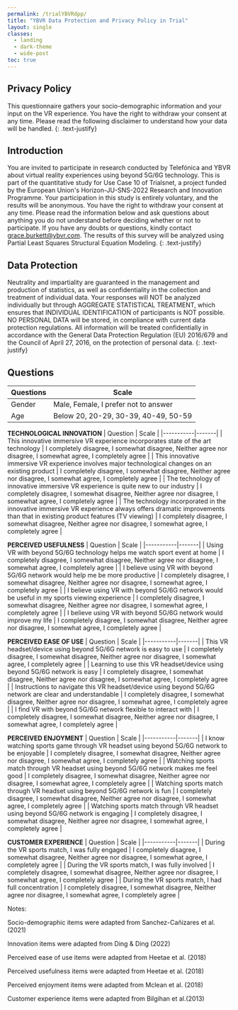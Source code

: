 ```yaml
---
permalink: /trialYBVRdpp/
title: "YBVR Data Protection and Privacy Policy in Trial"
layout: single
classes:
  - landing
  - dark-theme
  - wide-post
toc: true
---
```


## Privacy Policy

This questionnaire gathers your socio-demographic information and your input on the VR experience. You have the right to withdraw your consent at any time. Please read the following disclaimer to understand how your data will be handled.
{: .text-justify}

## Introduction

You are invited to participate in research conducted by Telefónica and YBVR about virtual reality experiences using beyond 5G/6G technology. This is part of the quantitative study for Use Case 10 of Trialsnet, a project funded by the European Union's Horizon-JU-SNS-2022 Research and Innovation Programme. Your participation in this study is entirely voluntary, and the results will be anonymous. You have the right to withdraw your consent at any time. Please read the information below and ask questions about anything you do not understand before deciding whether or not to participate. If you have any doubts or questions, kindly contact grace.burkett@ybvr.com. The results of this survey will be analyzed using Partial Least Squares Structural Equation Modeling.
{: .text-justify}

## Data Protection

Neutrality and impartiality are guaranteed in the management and production of statistics, as well as confidentiality in the collection and treatment of individual data. Your responses will NOT be analyzed individually but through AGGREGATE STATISTICAL TREATMENT, which ensures that INDIVIDUAL IDENTIFICATION of participants is NOT possible. NO PERSONAL DATA will be stored, in compliance with current data protection regulations. All information will be treated confidentially in accordance with the General Data Protection Regulation (EU) 2016/679 and the Council of April 27, 2016, on the protection of personal data.
{: .text-justify}

## Questions

| Questions | Scale |
|-----------|-------|
| Gender    | Male, Female, I prefer not to answer |
| Age       | Below 20, 20-29, 30-39, 40-49, 50-59 |

**TECHNOLOGICAL INNOVATION**
| Question  | Scale |
|-----------|-------|
| This innovative immersive VR experience incorporates state of the art technology | I completely disagree, I somewhat disagree, Neither agree nor disagree, I somewhat agree, I completely agree |
| This innovative immersive VR experience involves major technological changes on an existing product | I completely disagree, I somewhat disagree, Neither agree nor disagree, I somewhat agree, I completely agree |
| The technology of innovative immersive VR experience is quite new to our industry | I completely disagree, I somewhat disagree, Neither agree nor disagree, I somewhat agree, I completely agree |
| The technology incorporated in the innovative immersive VR experience always offers dramatic improvements than that in existing product features (TV viewing) | I completely disagree, I somewhat disagree, Neither agree nor disagree, I somewhat agree, I completely agree |

**PERCEIVED USEFULNESS**
| Question  | Scale |
|-----------|-------|
| Using VR with beyond 5G/6G technology helps me watch sport event at home | I completely disagree, I somewhat disagree, Neither agree nor disagree, I somewhat agree, I completely agree |
| I believe using VR with beyond 5G/6G network would help me be more productive | I completely disagree, I somewhat disagree, Neither agree nor disagree, I somewhat agree, I completely agree |
| I believe using VR with beyond 5G/6G network would be useful in my sports viewing experience | I completely disagree, I somewhat disagree, Neither agree nor disagree, I somewhat agree, I completely agree |
| I believe using VR with beyond 5G/6G network would improve my life | I completely disagree, I somewhat disagree, Neither agree nor disagree, I somewhat agree, I completely agree |

**PERCEIVED EASE OF USE**
| Question  | Scale |
|-----------|-------|
| This VR headset/device using beyond 5G/6G network is easy to use | I completely disagree, I somewhat disagree, Neither agree nor disagree, I somewhat agree, I completely agree |
| Learning to use this VR headset/device using beyond 5G/6G network is easy | I completely disagree, I somewhat disagree, Neither agree nor disagree, I somewhat agree, I completely agree |
| Instructions to navigate this VR headset/device using beyond 5G/6G network are clear and understandable | I completely disagree, I somewhat disagree, Neither agree nor disagree, I somewhat agree, I completely agree |
| I find VR with beyond 5G/6G network flexible to interact with | I completely disagree, I somewhat disagree, Neither agree nor disagree, I somewhat agree, I completely agree |

**PERCEIVED ENJOYMENT**
| Question  | Scale |
|-----------|-------|
| I know watching sports game through VR headset using beyond 5G/6G network to be enjoyable | I completely disagree, I somewhat disagree, Neither agree nor disagree, I somewhat agree, I completely agree |
| Watching sports match through VR headset using beyond 5G/6G network makes me feel good | I completely disagree, I somewhat disagree, Neither agree nor disagree, I somewhat agree, I completely agree |
| Watching sports match through VR headset using beyond 5G/6G network is fun | I completely disagree, I somewhat disagree, Neither agree nor disagree, I somewhat agree, I completely agree |
| Watching sports match through VR headset using beyond 5G/6G network is engaging | I completely disagree, I somewhat disagree, Neither agree nor disagree, I somewhat agree, I completely agree |

**CUSTOMER EXPERIENCE**
| Question  | Scale |
|-----------|-------|
| During the VR sports match, I was fully engaged | I completely disagree, I somewhat disagree, Neither agree nor disagree, I somewhat agree, I completely agree |
| During the VR sports match, I was fully involved | I completely disagree, I somewhat disagree, Neither agree nor disagree, I somewhat agree, I completely agree |
| During the VR sports match, I had full concentration | I completely disagree, I somewhat disagree, Neither agree nor disagree, I somewhat agree, I completely agree |

Notes:

Socio-demographic items were adapted from Sanchez-Cañizares et al. (2021) 

Innovation items were adapted from Ding &amp; Ding (2022) 

Perceived ease of use items were adapted from Heetae et al. (2018) 

Perceived usefulness items were adapted from Heetae et al. (2018) 

Perceived enjoyment items were adapted from Mclean et al. (2018)  

Customer experience items were adapted from Bilgihan et al.(2013)

